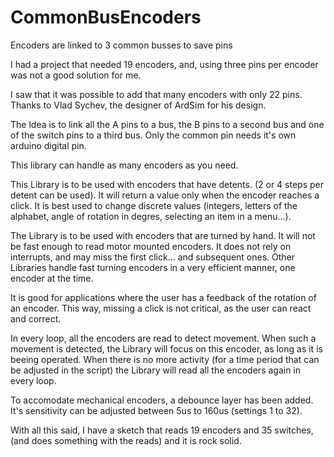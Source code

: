 # CommonBusEncoders
Encoders are linked to 3 common busses to save pins

I had a project that needed 19 encoders, and, using three pins per encoder was not a good solution for me.

I saw that it was possible to add that many encoders with only 22 pins. Thanks to Vlad Sychev, the designer of ArdSim for his design.

The ldea is to link all the A pins to a bus, the B pins to a second bus and one of the switch pins to a third bus. 
Only the common pin needs it's own arduino digital pin.

This library can handle as many encoders as you need. 

This Library is to be used with encoders that have detents. (2 or 4 steps per detent can be used). 
It will return a value only when the encoder reaches a click. 
It is best used to change discrete values (integers, letters of the alphabet, angle of rotation in degres, selecting an item in a menu...).

The Library is to be used with encoders that are turned by hand. It will not be fast enough to read motor mounted encoders. It does not rely on interrupts, and may miss the first click... and subsequent ones. Other Libraries handle fast turning encoders in a very efficient manner, one encoder at the time.

It is good for applications where the user has a feedback of the rotation of an encoder. This way, missing a click is not critical, as the user can react and correct.

In every loop, all the encoders are read to detect movement. When such a movement is detected, the Library will focus on this encoder, as long as it is beeing operated. When there is no more activity (for a time period that can be adjusted in the script) the Library will read all the encoders again in every loop.

To accomodate mechanical encoders, a debounce layer has been added. It's sensitivity can be adjusted between 5us to 160us (settings 1 to 32).

With all this said, I have a sketch that reads 19 encoders and 35 switches, (and does something with the reads) and it is rock solid.
